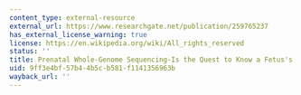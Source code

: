 ```yaml
---
content_type: external-resource
external_url: https://www.researchgate.net/publication/259765237
has_external_license_warning: true
license: https://en.wikipedia.org/wiki/All_rights_reserved
status: ''
title: Prenatal Whole-Genome Sequencing-Is the Quest to Know a Fetus's Future Ethical?
uid: 9ff3e4bf-57b4-4b5c-b581-f1141356963b
wayback_url: ''
---
```

